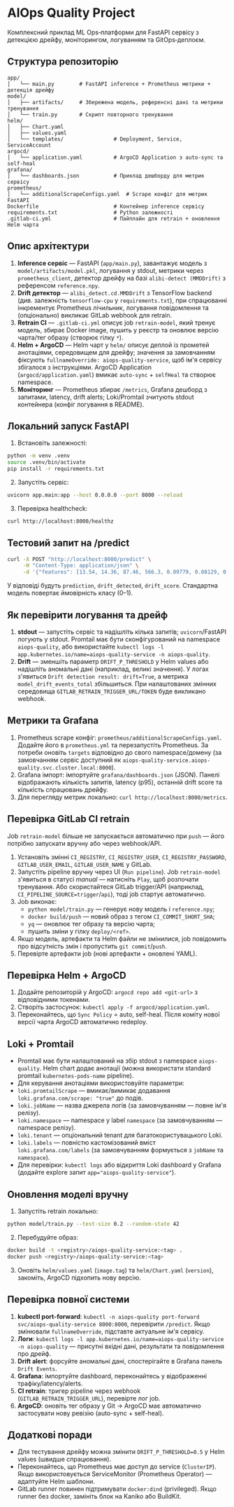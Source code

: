 # AIOps Quality Project

Комплексний приклад ML Ops‑платформи для FastAPI сервісу з детекцією дрейфу, моніторингом, логуванням та GitOps‑деплоєм.

## Структура репозиторію

```
app/
│   └── main.py        # FastAPI inference + Prometheus метрики + детекція дрейфу
model/
│   ├── artifacts/     # Збережена модель, референсні дані та метрики тренування
│   └── train.py       # Скрипт повторного тренування
helm/
│   ├── Chart.yaml
│   ├── values.yaml
│   └── templates/                # Deployment, Service, ServiceAccount
argocd/
│   └── application.yaml          # ArgoCD Application з auto-sync та self-heal
grafana/
│   └── dashboards.json           # Приклад дешборду для метрик сервісу
prometheus/
│   └── additionalScrapeConfigs.yaml  # Scrape конфіг для метрик FastAPI
Dockerfile                        # Контейнер inference сервісу
requirements.txt                  # Python залежності
.gitlab-ci.yml                    # Пайплайн для retrain + оновлення Helm чарта
```

## Опис архітектури

1. **Inference сервіс** — FastAPI (`app/main.py`), завантажує модель з `model/artifacts/model.pkl`, логування у stdout, метрики через `prometheus_client`, детектор дрейфу на базі `alibi-detect (MMDDrift)` з референсом `reference.npy`.
2. **Drift детектор** — `alibi_detect.cd.MMDDrift` з TensorFlow backend (див. залежність `tensorflow-cpu` у `requirements.txt`), при спрацюванні інкрементує Prometheus лічильник, логування повідомлення та (опціонально) викликає GitLab webhook для retrain.
3. **Retrain CI** — `.gitlab-ci.yml` описує job `retrain-model`, який тренує модель, збирає Docker image, пушить у реєстр та оновлює версію чарта/тег образу (створює гілку `*`).
4. **Helm + ArgoCD** — Helm чарт у `helm/` описує деплой із прометей анотаціями, середовищем для дрейфу; значення за замовчанням фіксують `fullnameOverride: aiops-quality-service`, щоб ім'я сервісу збігалося з інструкціями. ArgoCD Application (`argocd/application.yaml`) вмикає `auto-sync` + `selfHeal` та створює namespace.
5. **Моніторинг** — Prometheus збирає `/metrics`, Grafana дешборд з запитами, latency, drift alerts; Loki/Promtail зчитують stdout контейнера (конфіг логування в README).

## Локальний запуск FastAPI

1. Встановіть залежності:

```bash
python -m venv .venv
source .venv/bin/activate
pip install -r requirements.txt
```

2. Запустіть сервіс:

```bash
uvicorn app.main:app --host 0.0.0.0 --port 8000 --reload
```

3. Перевірка healthcheck:

```bash
curl http://localhost:8000/healthz
```

## Тестовий запит на /predict

```bash
curl -X POST "http://localhost:8000/predict" \
     -H "Content-Type: application/json" \
     -d '{"features": [13.54, 14.36, 87.46, 566.3, 0.09779, 0.08129, 0.06664, 0.04781, 0.1885, 0.05766, 0.2699, 0.7886, 2.058, 23.56, 0.008462, 0.0146, 0.02387, 0.01486, 0.01405, 0.002377, 15.11, 19.26, 99.7, 711.2, 0.144, 0.1773, 0.239, 0.1288, 0.2977, 0.07259]}'
```

У відповіді будуть `prediction`, `drift_detected`, `drift_score`. Стандартна модель повертає ймовірність класу (0–1).

## Як перевірити логування та дрейф

1. **stdout** — запустіть сервіс та надішліть кілька запитів; `uvicorn`/FastAPI логують у stdout. Promtail має бути сконфігурований на namespace `aiops-quality`, або використайте `kubectl logs -l app.kubernetes.io/name=aiops-quality-service -n aiops-quality`.
2. **Drift** — зменшіть параметр `DRIFT_P_THRESHOLD` у Helm values або надішліть аномальні дані (наприклад, великі значення). У логах з'явиться `Drift detection result: drift=True`, а метрика `model_drift_events_total` збільшиться. При налаштованих змінних середовища `GITLAB_RETRAIN_TRIGGER_URL/TOKEN` буде викликано webhook.

## Метрики та Grafana

1. Prometheus scrape конфіг: `prometheus/additionalScrapeConfigs.yaml`. Додайте його в `prometheus.yml` та перезапустіть Prometheus. За потреби оновіть `targets` відповідно до свого namespace/домену (за замовчанням сервіс доступний як `aiops-quality-service.aiops-quality.svc.cluster.local:8000`).
2. Grafana імпорт: імпортуйте `grafana/dashboards.json` (JSON). Панелі відображають кількість запитів, latency (p95), останній drift score та кількість спрацювань дрейфу.
3. Для перегляду метрик локально: `curl http://localhost:8000/metrics`.

## Перевірка GitLab CI retrain

Job `retrain-model` більше не запускається автоматично при `push` — його потрібно запускати вручну або через webhook/API.

1. Установіть змінні `CI_REGISTRY`, `CI_REGISTRY_USER`, `CI_REGISTRY_PASSWORD`, `GITLAB_USER_EMAIL`, `GITLAB_USER_NAME` у GitLab.
2. Запустіть pipeline вручну через UI (`Run pipeline`). Job `retrain-model` з'явиться в статусі _manual_ — натисніть `Play`, щоб розпочати тренування. Або скористайтеся GitLab trigger/API (наприклад, `CI_PIPELINE_SOURCE=trigger`/`api`), тоді job стартує автоматично.
3. Job виконає:
   - `python model/train.py` — генерує нову модель і `reference.npy`;
   - `docker build/push` — новий образ з тегом `CI_COMMIT_SHORT_SHA`;
   - `yq` — оновлює тег образу та версію чарта;
   - пушить зміни у гілку `deploy/<ref>`.
4. Якщо модель, артефакти та Helm файли не змінилися, job повідомить про відсутність змін і пропустить `git commit`/`push`.
5. Перевірте артефакти job (нові артефакти + оновлені YAML).

## Перевірка Helm + ArgoCD

1. Додайте репозиторій у ArgoCD: `argocd repo add <git-url>` з відповідними токенами.
2. Створіть застосунок: `kubectl apply -f argocd/application.yaml`.
3. Переконайтесь, що `Sync Policy` = auto, self-heal. Після коміту нової версії чарта ArgoCD автоматично redeploy.

## Loki + Promtail

- Promtail має бути налаштований на збір stdout з namespace `aiops-quality`. Helm chart додає анотації (можна використати standard promtail `kubernetes-pods-name` pipeline).
- Для керування анотаціями використовуйте параметри:
- `loki.promtailScrape` — вмикає/вимикає додавання `loki.grafana.com/scrape: "true"` до подів.
- `loki.jobName` — назва джерела логів (за замовчуванням — повне ім'я релізу).
- `loki.namespace` — namespace у label `namespace` (за замовчуванням — namespace релізу).
- `loki.tenant` — опціональний tenant для багатокористувацького Loki.
- `loki.labels` — повністю кастомізований вміст `loki.grafana.com/labels` (за замовчуванням формується з `jobName` та `namespace`).
- Для перевірки: `kubectl logs` або відкриття Loki dashboard у Grafana (додайте explore запит `app="aiops-quality-service"`).

## Оновлення моделі вручну

1. Запустіть retrain локально:

```bash
python model/train.py --test-size 0.2 --random-state 42
```

2. Перебудуйте образ:

```bash
docker build -t <registry>/aiops-quality-service:<tag> .
docker push <registry>/aiops-quality-service:<tag>
```

3. Оновіть `helm/values.yaml` (`image.tag`) та `helm/Chart.yaml` (`version`), закоміть, ArgoCD підхопить нову версію.

## Перевірка повної системи

1. **kubectl port-forward**: `kubectl -n aiops-quality port-forward svc/aiops-quality-service 8000:8000`, перевірити `/predict`. Якщо змінювали `fullnameOverride`, підставте актуальне ім'я сервісу.
2. **Логи**: `kubectl logs -l app.kubernetes.io/name=aiops-quality-service -n aiops-quality` — присутні вхідні дані, результати та повідомлення про дрейф.
3. **Drift alert**: форсуйте аномальні дані, спостерігайте в Grafana панель `Drift Events`.
4. **Grafana**: імпортуйте dashboard, переконайтесь у відображенні трафіку/latency/alerts.
5. **CI retrain**: тригер pipeline через webhook (`GITLAB_RETRAIN_TRIGGER_URL`), перевірте лог job.
6. **ArgoCD**: оновіть тег образу у Git → ArgoCD має автоматично застосувати нову ревізію (auto-sync + self-heal).

## Додаткові поради

- Для тестування дрейфу можна змінити `DRIFT_P_THRESHOLD=0.5` у Helm values (швидше спрацювання).
- Переконайтесь, що Prometheus має доступ до service (`ClusterIP`). Якщо використовується ServiceMonitor (Prometheus Operator) — адаптуйте Helm шаблони.
- GitLab runner повинен підтримувати `docker:dind` (privileged). Якщо runner без docker, замініть блок на Kaniko або BuildKit.
